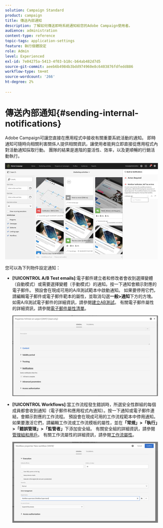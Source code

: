 ```yaml
---
solution: Campaign Standard
product: campaign
title: 傳送內部通知
description: 了解如何傳送即時系統通知給您的Adobe Campaign使用者。
audience: administration
content-type: reference
topic-tags: application-settings
feature: 執行個體設定
role: Admin
level: Experienced
exl-id: 7e04275a-5413-4f03-b18c-b64ab482d7d5
source-git-commit: aeeb6b4984b3bdd974960e8c6403876fdfedd886
workflow-type: tm+mt
source-wordcount: '266'
ht-degree: 2%

---
```


# 傳送內部通知{#sending-internal-notifications}

Adobe Campaign可讓您直接在應用程式中接收有關重要系統活動的通知。 即時通知可隨時向相關利害關係人提供相關資訊，讓使用者能夠立即直接從應用程式內對活動通知採取行動。 團隊的結果是進階的靈活性、效率，以及更順暢的行銷活動執行。

![](assets/pulse_3.png)

您可以為下列物件設定通知：

* **[!UICONTROL A/B Test emails]**:電子郵件建立者和修改者會收到選擇變體（自動模式）或需要選擇變體（手動模式）的通知。按一下通知會顯示對應的電子郵件。 預設會在現成可用的A/B測試範本中啟動通知。 如果要停用它們，請編輯電子郵件或電子郵件範本的屬性，並取消勾選&#x200B;**一般>通知**&#x200B;下方的方塊。 如需A/B測試電子郵件的詳細資訊，請參閱[建立AB測試](../../channels/using/designing-an-a-b-test-email.md)。 有關電子郵件屬性的詳細資訊，請參閱[電子郵件屬性清單](../../administration/using/configuring-email-channel.md#list-of-email-properties)。

   ![](assets/pulse_2.png)

* **[!UICONTROL Workflows]**:當工作流程發生錯誤時，所選安全性群組的每個成員都會收到通知（電子郵件和應用程式內通知）。按一下通知或電子郵件連結，會顯示對應的工作流程。 預設會在現成可用的工作流程範本中停用通知。 如果要激活它們，請編輯工作流或工作流模板的屬性，並在&#x200B;**「常規」>「執行」>「錯誤管理」>「監管者」**&#x200B;下添加安全組。 有關安全組的詳細資訊，請參閱[管理組和用戶](../../administration/using/managing-groups-and-users.md)。 有關工作流屬性的詳細資訊，請參閱[工作流屬性](../../automating/using/managing-execution-options.md)。

   ![](assets/pulse_1.png)
